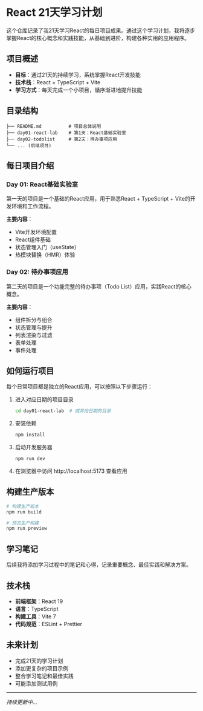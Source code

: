 # React 21天学习计划

这个仓库记录了我21天学习React的每日项目成果。通过这个学习计划，我将逐步掌握React的核心概念和实践技能，从基础到进阶，构建各种实用的应用程序。

## 项目概述

- **目标**：通过21天的持续学习，系统掌握React开发技能
- **技术栈**：React + TypeScript + Vite
- **学习方式**：每天完成一个小项目，循序渐进地提升技能

## 目录结构

```
├── README.md          # 项目总体说明
├── day01-react-lab    # 第1天：React基础实验室
├── day02-todolist     # 第2天：待办事项应用
└── ... (后续项目)
```

## 每日项目介绍

### Day 01: React基础实验室

第一天的项目是一个基础的React应用，用于熟悉React + TypeScript + Vite的开发环境和工作流程。

**主要内容**：
- Vite开发环境配置
- React组件基础
- 状态管理入门（useState）
- 热模块替换（HMR）体验

### Day 02: 待办事项应用

第二天的项目是一个功能完整的待办事项（Todo List）应用，实践React的核心概念。

**主要内容**：
- 组件拆分与组合
- 状态管理与提升
- 列表渲染与过滤
- 表单处理
- 事件处理

## 如何运行项目

每个日常项目都是独立的React应用，可以按照以下步骤运行：

1. 进入对应日期的项目目录
   ```bash
   cd day01-react-lab  # 或其他日期的目录
   ```

2. 安装依赖
   ```bash
   npm install
   ```

3. 启动开发服务器
   ```bash
   npm run dev
   ```

4. 在浏览器中访问 http://localhost:5173 查看应用

## 构建生产版本

```bash
# 构建生产版本
npm run build

# 预览生产构建
npm run preview
```

## 学习笔记

后续我将添加学习过程中的笔记和心得，记录重要概念、最佳实践和解决方案。

## 技术栈

- **前端框架**：React 19
- **语言**：TypeScript
- **构建工具**：Vite 7
- **代码规范**：ESLint + Prettier

## 未来计划

- 完成21天的学习计划
- 添加更复杂的项目示例
- 整合学习笔记和最佳实践
- 可能添加测试用例

---

*持续更新中...*